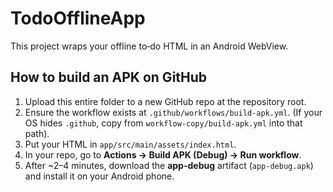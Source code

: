# TodoOfflineApp

This project wraps your offline to‑do HTML in an Android WebView.

## How to build an APK on GitHub
1. Upload this entire folder to a new GitHub repo at the repository root.
2. Ensure the workflow exists at `.github/workflows/build-apk.yml`. (If your OS hides `.github`, copy from `workflow-copy/build-apk.yml` into that path).
3. Put your HTML in `app/src/main/assets/index.html`.
4. In your repo, go to **Actions → Build APK (Debug) → Run workflow**.
5. After ~2–4 minutes, download the **app-debug** artifact (`app-debug.apk`) and install it on your Android phone.
